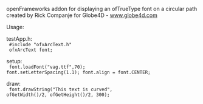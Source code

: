 openFrameworks addon for displaying an ofTrueType font on a circular path
created by Rick Companje for Globe4D - www.globe4d.com

Usage:

testApp.h:<br>
<code>
 #include "ofxArcText.h"<br>
 ofxArcText font;
</code>

setup:<br>
<code>
font.loadFont("vag.ttf",70);
font.setLetterSpacing(1.1);
font.align = font.CENTER;
</code>

draw:<br>
<code>
font.drawString("This text is curved", ofGetWidth()/2, ofGetHeight()/2, 300);
</code>